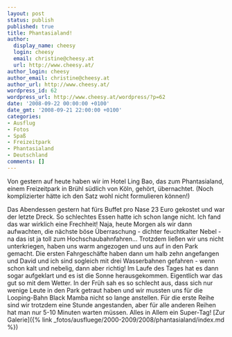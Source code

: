 ```yaml
---
layout: post
status: publish
published: true
title: Phantasialand!
author:
  display_name: cheesy
  login: cheesy
  email: christine@cheesy.at
  url: http://www.cheesy.at/
author_login: cheesy
author_email: christine@cheesy.at
author_url: http://www.cheesy.at/
wordpress_id: 62
wordpress_url: http://www.cheesy.at/wordpress/?p=62
date: '2008-09-22 00:00:00 +0100'
date_gmt: '2008-09-21 22:00:00 +0100'
categories:
- Ausflug
- Fotos
- Spaß
- Freizeitpark
- Phantasialand
- Deutschland
comments: []
---
```

<!--:de--><!-- 6181-->Von gestern auf heute haben wir im Hotel Ling Bao, das zum Phantasialand, einem Freizeitpark in Brühl südlich von Köln, gehört, übernachtet. (Noch komplizierter hätte ich den Satz wohl nicht formulieren können!)
Das Abendessen gestern hat fürs Buffet pro Nase 23 Euro gekostet und war der letzte Dreck. So schlechtes Essen hatte ich schon lange nicht. Ich fand das war wirklich eine Frechheit!
Naja, heute Morgen als wir dann aufwachten, die nächste böse Überraschung - dichter feuchtkalter Nebel - na das ist ja toll zum Hochschaubahnfahren... Trotzdem ließen wir uns nicht unterkriegen, haben uns warm angezogen und uns auf in den Park gemacht. Die ersten Fahrgeschäfte haben dann um halb zehn angefangen und David und ich sind sogleich mit drei Wasserbahnen gefahren - wenn schon kalt und nebelig, dann aber richtig!
Im Laufe des Tages hat es dann sogar aufgeklart und es ist die Sonne herausgekommen. Eigentlich war das gut so mit dem Wetter. In der Früh sah es so schlecht aus, dass sich nur wenige Leute in den Park getraut haben und wir mussten uns für die Looping-Bahn Black Mamba nicht so lange anstellen. Für die erste Reihe sind wir trotzdem eine Stunde angestanden, aber für alle anderen Reihen hat man nur 5-10 Minuten warten müssen.
Alles in Allem ein Super-Tag!
[Zur Galerie]({% link _fotos/ausfluege/2000-2009/2008/phantasialand/index.md %})
